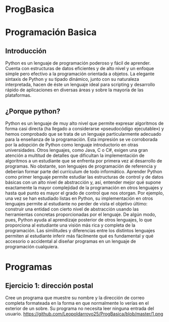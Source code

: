 # ProgBasica
# Programación Basica
## Introducción
Python es un lenguaje de programación poderoso y fácil de aprender. Cuenta con estructuras de datos
eficientes y de alto nivel y un enfoque simple pero efectivo a la programación orientada a objetos. La
elegante sintaxis de Python y su tipado dinámico, junto con su naturaleza interpretada, hacen de éste un
lenguaje ideal para scripting y desarrollo rápido de aplicaciones en diversas áreas y sobre la mayoría de
las plataformas.
## ¿Porque python?
Python es un lenguaje de muy alto nivel que permite expresar algoritmos de forma casi directa (ha llegado a considerarse «pseudocódigo ejecutable») y hemos comprobado que se trata de un lenguaje particularmente adecuado para la enseñanza de la programación. Esta impresión se ve corroborada por la adopción de Python como lenguaje introductorio en otras universidades. Otros lenguajes, como Java, C o C#, exigen una gran atención a multitud de detalles que dificultan la implementación de algoritmos a un estudiante que se enfrenta por primera vez al desarrollo de programas. No obstante, son lenguajes de programación de referencia y deberían formar parte del currículum de todo informático. Aprender Python como primer lenguaje permite estudiar las estructuras de control y de datos básicas con un alto nivel de abstracción y, así, entender mejor qué supone exactamente la mayor complejidad de
la programación en otros lenguajes y hasta qué punto es mayor el grado de control que nos otorgan. Por ejemplo, una vez se han estudiado listas en Python, su implementación en otros lenguajes permite al estudiante no perder de vista el objetivo último: construir una entidad con cierto nivel de abstracción usando las herramientas concretas proporcionadas por el lenguaje. De algún modo, pues, Python ayuda al aprendizaje posterior de otros lenguajes, lo que proporciona al estudiante una visión más rica y completa de la programación. Las similitudes y diferencias entre los distintos lenguajes permiten al estudiante inferir más fácilmente qué es fundamental y qué accesorio o accidental al diseñar programas en un lenguaje de programación cualquiera.
# Programas
## Ejercicio 1: dirección postal
Cree un programa que muestre su nombre y la dirección de correo completa formateada en
la forma en que normalmente lo verías en el exterior de un sobre. Su programa
no necesita leer ninguna entrada del usuario.
https://github.com/Leopoldarroyo25/ProgBasica/blob/master/1.png
